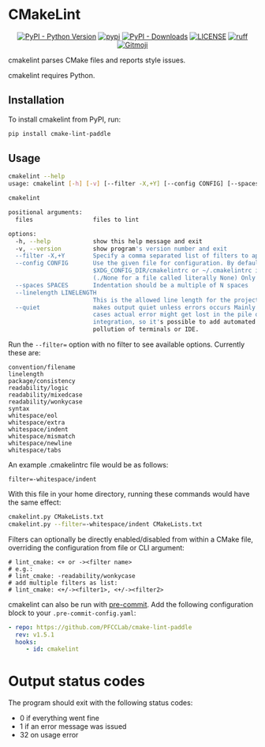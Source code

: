 # CMakeLint

<p align="center">
   <a href="https://python.org/" target="_blank"><img alt="PyPI - Python Version" src="https://img.shields.io/pypi/pyversions/cmake-lint-paddle?logo=python&style=flat-square"></a>
   <a href="https://pypi.org/project/cmake-lint-paddle/" target="_blank"><img src="https://img.shields.io/pypi/v/cmake-lint-paddle?style=flat-square" alt="pypi"></a>
   <a href="https://pypi.org/project/cmake-lint-paddle/" target="_blank"><img alt="PyPI - Downloads" src="https://img.shields.io/pypi/dm/cmake-lint-paddle?style=flat-square"></a>
   <a href="LICENSE"><img alt="LICENSE" src="https://img.shields.io/github/license/PFCCLab/cmake-lint-paddle?style=flat-square"></a>
   <a href="https://github.com/astral-sh/ruff"><img alt="ruff" src="https://img.shields.io/endpoint?url=https://raw.githubusercontent.com/astral-sh/ruff/main/assets/badge/v2.json&style=flat-square"></a>
   <a href="https://gitmoji.dev"><img src="https://img.shields.io/badge/gitmoji-%20😜%20😍-FFDD67?style=flat-square" alt="Gitmoji"></a>
</p>

cmakelint parses CMake files and reports style issues.

cmakelint requires Python.

## Installation

To install cmakelint from PyPI, run:

```bash
pip install cmake-lint-paddle
```

## Usage

```bash
cmakelint --help
usage: cmakelint [-h] [-v] [--filter -X,+Y] [--config CONFIG] [--spaces SPACES] [--linelength LINELENGTH] [--quiet] [files ...]

cmakelint

positional arguments:
  files                 files to lint

options:
  -h, --help            show this help message and exit
  -v, --version         show program's version number and exit
  --filter -X,+Y        Specify a comma separated list of filters to apply
  --config CONFIG       Use the given file for configuration. By default the file $PWD/.cmakelintrc, ~/.config/cmakelintrc,
                        $XDG_CONFIG_DIR/cmakelintrc or ~/.cmakelintrc is used if it exists. Use the value "None" to use no configuration file
                        (./None for a file called literally None) Only the option "filter=" is currently supported in this file.
  --spaces SPACES       Indentation should be a multiple of N spaces
  --linelength LINELENGTH
                        This is the allowed line length for the project. The default value is 80 characters.
  --quiet               makes output quiet unless errors occurs Mainly used by automation tools when parsing huge amount of files. In those
                        cases actual error might get lost in the pile of other stats prints. This argument is also handy for build system
                        integration, so it's possible to add automated lint target to a project and invoke it via build system and have no
                        pollution of terminals or IDE.
```

Run the `--filter=` option with no filter to see available options. Currently
these are:

```
convention/filename
linelength
package/consistency
readability/logic
readability/mixedcase
readability/wonkycase
syntax
whitespace/eol
whitespace/extra
whitespace/indent
whitespace/mismatch
whitespace/newline
whitespace/tabs
```

An example .cmakelintrc file would be as follows:

```
filter=-whitespace/indent
```

With this file in your home directory, running these commands would have the
same effect:

```bash
cmakelint.py CMakeLists.txt
cmakelint.py --filter=-whitespace/indent CMakeLists.txt
```

Filters can optionally be directly enabled/disabled from within a CMake file,
overriding the configuration from file or CLI argument:

```
# lint_cmake: <+ or -><filter name>
# e.g.:
# lint_cmake: -readability/wonkycase
# add multiple filters as list:
# lint_cmake: <+/-><filter1>, <+/-><filter2>
```

cmakelint can also be run with [pre-commit](https://pre-commit.com). Add the following configuration block to your `.pre-commit-config.yaml`:

```yaml
- repo: https://github.com/PFCCLab/cmake-lint-paddle
  rev: v1.5.1
  hooks:
     - id: cmakelint
```

# Output status codes

The program should exit with the following status codes:

-  0 if everything went fine
-  1 if an error message was issued
-  32 on usage error
